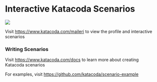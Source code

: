 # Interactive Katacoda Scenarios

[![](http://shields.katacoda.com/katacoda/maileri/count.svg)](https://www.katacoda.com/maileri "Get your profile on Katacoda.com")

Visit https://www.katacoda.com/maileri to view the profile and interactive scenarios

### Writing Scenarios
Visit https://www.katacoda.com/docs to learn more about creating Katacoda scenarios

For examples, visit https://github.com/katacoda/scenario-example
